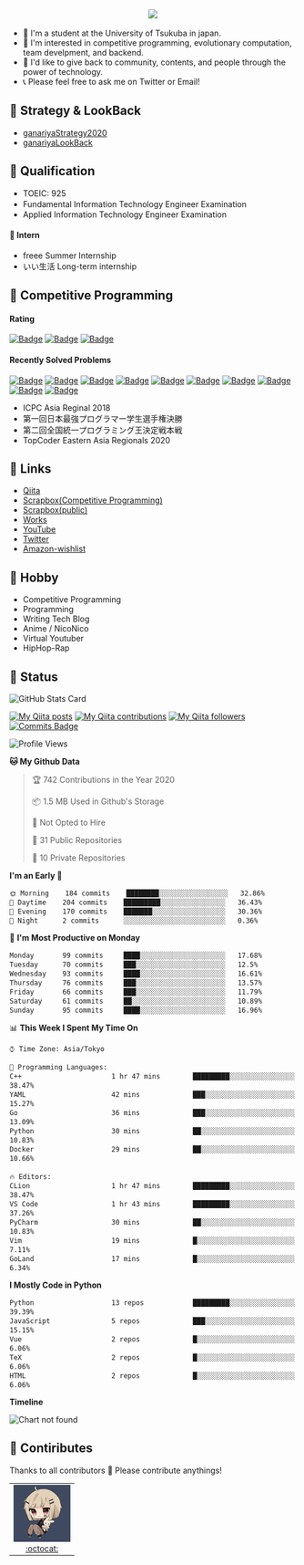<!-- 
```bash
$ docker run --rm ganariya/ganariya:ascii

  __ _  __ _ _ __   __ _ _ __(_)_   _  __ _
 / _` |/ _` | '_ \ / _` | '__| | | | |/ _` |
| (_| | (_| | | | | (_| | |  | | |_| | (_| |
 \__, |\__,_|_| |_|\__,_|_|  |_|\__, |\__,_|
 |___/                          |___/

``` -->

<div align="center">
  <img src="https://media1.tenor.com/images/231ed5e3ad49ebbfd3770031cc1b3f75/tenor.gif?itemid=7432079"/>
</div>

- 🏫 I'm a student at the University of Tsukuba in japan.
- 🌱 I'm interested in competitive programming, evolutionary computation, team develpment, and backend.
- 💖 I'd like to give back to community, contents, and people through the power of technology.
- 📞 Please feel free to ask me on Twitter or Email!

## 🐾 Strategy & LookBack

- [ganariyaStrategy2020](https://docs.google.com/presentation/d/1miXe07Y9XukI6bwbh8q4TjisLdw-n51e3prdmfTTCgY/edit)
- [ganariyaLookBack](https://drive.google.com/drive/folders/16P73HK-dLVChC2ivkYosRIY9bT6VXmaC?usp=sharing)

## 🐾 Qualification

- TOEIC: 925
- Fundamental Information Technology Engineer Examination　
- Applied Information Technology Engineer Examination

#### 🐾 Intern

- freee Summer Internship
- いい生活 Long-term internship


## 🐾 Competitive Programming

#### Rating

[![Badge](https://cp-logo.vercel.app/atcoder/ganariya2525)](https://atcoder.jp/users/ganariya2525) [![Badge](https://cp-logo.vercel.app/codeforces/ganariya)](https://codeforces.com/profile/ganariya) [![Badge](https://cp-logo.vercel.app/yukicoder/ganariya)](https://yukicoder.me/users/3037)

<!--START_SECTION:custom_action-->
#### Recently Solved Problems
[![Badge](https://img.shields.io/static/v1?label=ARC104B%20400&message=AC&color=brightgreen)](https://atcoder.jp/contests/arc104/submissions/17184325)
[![Badge](https://img.shields.io/static/v1?label=ARC104B%200&message=WA&color=yellow)](https://atcoder.jp/contests/arc104/submissions/17184317)
[![Badge](https://img.shields.io/static/v1?label=ARC104B%20400&message=AC&color=brightgreen)](https://atcoder.jp/contests/arc104/submissions/17184269)
[![Badge](https://img.shields.io/static/v1?label=ARC104A%20100&message=AC&color=brightgreen)](https://atcoder.jp/contests/arc104/submissions/17184245)
[![Badge](https://img.shields.io/static/v1?label=ARC104B%20400&message=AC&color=brightgreen)](https://atcoder.jp/contests/arc104/submissions/17160896)
[![Badge](https://img.shields.io/static/v1?label=ARC104A%20100&message=AC&color=brightgreen)](https://atcoder.jp/contests/arc104/submissions/17156656)
[![Badge](https://img.shields.io/static/v1?label=CHOKUDAI005A%2049654250&message=AC&color=brightgreen)](https://atcoder.jp/contests/chokudai005/submissions/17066125)
[![Badge](https://img.shields.io/static/v1?label=ABLE%20500&message=AC&color=brightgreen)](https://atcoder.jp/contests/abl/submissions/17060953)
[![Badge](https://img.shields.io/static/v1?label=ABLD%20400&message=AC&color=brightgreen)](https://atcoder.jp/contests/abl/submissions/17056210)
[![Badge](https://img.shields.io/static/v1?label=ABLD%200&message=RE&color=yellow)](https://atcoder.jp/contests/abl/submissions/17056201)

<!--END_SECTION:custom_action-->

- ICPC Asia Reginal 2018
- 第一回日本最強プログラマー学生選手権決勝
- 第二回全国統一プログラミング王決定戦本戦
- TopCoder Eastern Asia Regionals 2020


## 🐾 Links

- [Qiita](https://qiita.com/ganariya)
- [Scrapbox(Competitive Programming)](https://scrapbox.io/ganariya/)
- [Scrapbox(public)](https://scrapbox.io/ganariya-public/)
- [Works](https://ganariya.github.io/works/)
- [YouTube](https://www.youtube.com/channel/UCPTKMrRhOSf30v59Ktbpl1A)
- [Twitter](https://twitter.com/ganariya)
- [Amazon-wishlist](https://www.amazon.co.jp/hz/wishlist/ls/7297J1ZN3DSH)

## 🐾 Hobby

- Competitive Programming
- Programming
- Writing Tech Blog
- Anime / NicoNico
- Virtual Youtuber
- HipHop-Rap

## 🐾 Status

![GitHub Stats Card](https://github-readme-stats.vercel.app/api?username=Ganariya&count_private=true&show_icons=true&theme=dracula)


[![My Qiita posts](https://qiita-badge.apiapi.app/s/ganariya/posts.svg)](http://qiita.com/ganariya) 
[![My Qiita contributions](https://qiita-badge.apiapi.app/s/ganariya/contributions.svg)](http://qiita.com/ganariya) [![My Qiita followers](https://qiita-badge.apiapi.app/s/ganariya/followers.svg)](http://qiita.com/ganariya) [![Commits Badge](https://badges.pufler.dev/commits/monthly/Ganariya)](https://github.com/Ganariya)

<!--START_SECTION:waka-->
![Profile Views](http://img.shields.io/badge/Profile%20Views-163-blue)

**🐱 My Github Data** 

> 🏆 742 Contributions in the Year 2020
 > 
> 📦 1.5 MB Used in Github's Storage 
 > 
> 🚫 Not Opted to Hire
 > 
> 📜 31 Public Repositories
 > 
> 🔑 10 Private Repositories 

**I'm an Early 🐤** 

```text
🌞 Morning    184 commits    ████████░░░░░░░░░░░░░░░░░   32.86% 
🌆 Daytime    204 commits    █████████░░░░░░░░░░░░░░░░   36.43% 
🌃 Evening    170 commits    ███████░░░░░░░░░░░░░░░░░░   30.36% 
🌙 Night      2 commits      ░░░░░░░░░░░░░░░░░░░░░░░░░   0.36%

```
📅 **I'm Most Productive on Monday** 

```text
Monday       99 commits     ████░░░░░░░░░░░░░░░░░░░░░   17.68% 
Tuesday      70 commits     ███░░░░░░░░░░░░░░░░░░░░░░   12.5% 
Wednesday    93 commits     ████░░░░░░░░░░░░░░░░░░░░░   16.61% 
Thursday     76 commits     ███░░░░░░░░░░░░░░░░░░░░░░   13.57% 
Friday       66 commits     ███░░░░░░░░░░░░░░░░░░░░░░   11.79% 
Saturday     61 commits     ██░░░░░░░░░░░░░░░░░░░░░░░   10.89% 
Sunday       95 commits     ████░░░░░░░░░░░░░░░░░░░░░   16.96%

```


📊 **This Week I Spent My Time On** 

```text
⌚︎ Time Zone: Asia/Tokyo

💬 Programming Languages: 
C++                      1 hr 47 mins        █████████░░░░░░░░░░░░░░░░   38.47% 
YAML                     42 mins             ███░░░░░░░░░░░░░░░░░░░░░░   15.27% 
Go                       36 mins             ███░░░░░░░░░░░░░░░░░░░░░░   13.09% 
Python                   30 mins             ██░░░░░░░░░░░░░░░░░░░░░░░   10.83% 
Docker                   29 mins             ██░░░░░░░░░░░░░░░░░░░░░░░   10.66%

🔥 Editors: 
CLion                    1 hr 47 mins        █████████░░░░░░░░░░░░░░░░   38.47% 
VS Code                  1 hr 43 mins        █████████░░░░░░░░░░░░░░░░   37.26% 
PyCharm                  30 mins             ██░░░░░░░░░░░░░░░░░░░░░░░   10.83% 
Vim                      19 mins             █░░░░░░░░░░░░░░░░░░░░░░░░   7.11% 
GoLand                   17 mins             █░░░░░░░░░░░░░░░░░░░░░░░░   6.34%

```

**I Mostly Code in Python** 

```text
Python                   13 repos            █████████░░░░░░░░░░░░░░░░   39.39% 
JavaScript               5 repos             ███░░░░░░░░░░░░░░░░░░░░░░   15.15% 
Vue                      2 repos             █░░░░░░░░░░░░░░░░░░░░░░░░   6.06% 
TeX                      2 repos             █░░░░░░░░░░░░░░░░░░░░░░░░   6.06% 
HTML                     2 repos             █░░░░░░░░░░░░░░░░░░░░░░░░   6.06%

```


**Timeline**

![Chart not found](https://github.com/Ganariya/Ganariya/blob/master/charts/bar_graph.png) 


<!--END_SECTION:waka-->

## 🐾 Contiributes

Thanks to all contributors 🎉
Please contribute anythings!

<table>
  <tr>
    <td align="center"><a href="https://github.com/Ganariya"><img src="https://github.com/Ganariya/Ganariya/blob/master/ganariya.png?raw=true" width="100px;" alt="ganariya"/><br /><a href="https://github.com/Ganariya" title="Code">:octocat: </a></a></td>
  </tr>
</table>








